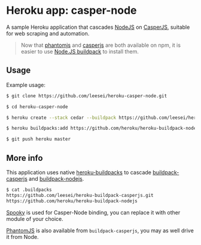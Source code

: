 # Heroku app: casper-node

A sample Heroku application that cascades [NodeJS][] on [CasperJS][], suitable for web scraping and automation.

> Now that [phantomjs](https://www.npmjs.com/package/phantomjs) and [casperjs](https://www.npmjs.com/package/casperjs) are both available on npm, it is easier to use [Node.JS buildpack](https://devcenter.heroku.com/articles/nodejs-support) to install them.

## Usage

Example usage:

```bash
$ git clone https://github.com/leesei/heroku-casper-node.git

$ cd heroku-casper-node

$ heroku create --stack cedar --buildpack https://github.com/leesei/heroku-buildpack-casperjs.git

$ heroku buildpacks:add https://github.com/heroku/heroku-buildpack-nodejs

$ git push heroku master
```

## More info

This application uses native [heroku-buildpacks][] to cascade [buildpack-casperjs][] and [buildpack-nodejs][].

```bash
$ cat .buildpacks 
https://github.com/leesei/heroku-buildpack-casperjs.git
https://github.com/heroku/heroku-buildpack-nodejs
```

[Spooky][] is used for Casper-Node binding, you can replace it with other module of your choice.

[PhantomJS][] is also available from `buildpack-casperjs`, you may as well drive it from Node.

[buildpack-casperjs]: https://github.com/leesei/heroku-buildpack-casperjs
[heroku-buildpacks]: https://devcenter.heroku.com/articles/using-multiple-buildpacks-for-an-app
[buildpack-nodejs]: https://github.com/heroku/heroku-buildpack-nodejs
[CasperJS]: http://casperjs.org/
[NodeJS]: http://nodejs.org/
[PhantomJS]: http://www.phantomjs.org/
[Spooky]: https://github.com/WaterfallEngineering/SpookyJS

